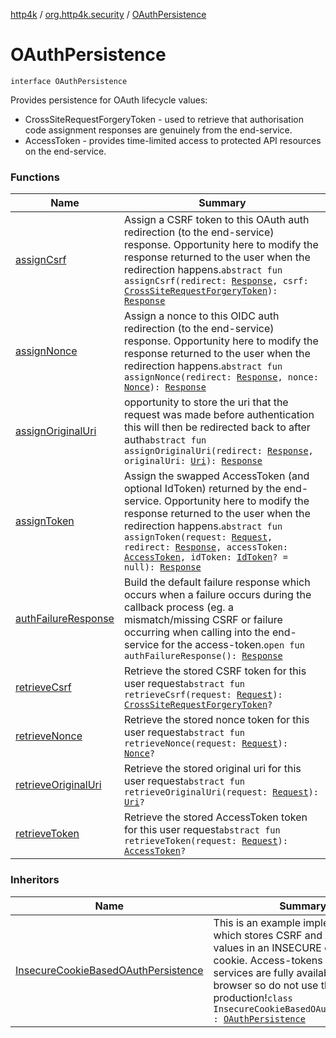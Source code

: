 [http4k](../../index.md) / [org.http4k.security](../index.md) / [OAuthPersistence](./index.md)

# OAuthPersistence

`interface OAuthPersistence`

Provides persistence for OAuth lifecycle values:

* CrossSiteRequestForgeryToken - used to retrieve that authorisation code assignment responses are genuinely from the end-service.
* AccessToken - provides time-limited access to protected API resources on the end-service.

### Functions

| Name | Summary |
|---|---|
| [assignCsrf](assign-csrf.md) | Assign a CSRF token to this OAuth auth redirection (to the end-service) response. Opportunity here to modify the response returned to the user when the redirection happens.`abstract fun assignCsrf(redirect: `[`Response`](../../org.http4k.core/-response/index.md)`, csrf: `[`CrossSiteRequestForgeryToken`](../-cross-site-request-forgery-token/index.md)`): `[`Response`](../../org.http4k.core/-response/index.md) |
| [assignNonce](assign-nonce.md) | Assign a nonce to this OIDC auth redirection (to the end-service) response. Opportunity here to modify the response returned to the user when the redirection happens.`abstract fun assignNonce(redirect: `[`Response`](../../org.http4k.core/-response/index.md)`, nonce: `[`Nonce`](../../org.http4k.security.openid/-nonce/index.md)`): `[`Response`](../../org.http4k.core/-response/index.md) |
| [assignOriginalUri](assign-original-uri.md) | opportunity to store the uri that the request was made before authentication this will then be redirected back to after auth`abstract fun assignOriginalUri(redirect: `[`Response`](../../org.http4k.core/-response/index.md)`, originalUri: `[`Uri`](../../org.http4k.core/-uri/index.md)`): `[`Response`](../../org.http4k.core/-response/index.md) |
| [assignToken](assign-token.md) | Assign the swapped AccessToken (and optional IdToken) returned by the end-service. Opportunity here to modify the response returned to the user when the redirection happens.`abstract fun assignToken(request: `[`Request`](../../org.http4k.core/-request/index.md)`, redirect: `[`Response`](../../org.http4k.core/-response/index.md)`, accessToken: `[`AccessToken`](../-access-token/index.md)`, idToken: `[`IdToken`](../../org.http4k.security.openid/-id-token/index.md)`? = null): `[`Response`](../../org.http4k.core/-response/index.md) |
| [authFailureResponse](auth-failure-response.md) | Build the default failure response which occurs when a failure occurs during the callback process (eg. a mismatch/missing CSRF or failure occurring when calling into the end-service for the access-token.`open fun authFailureResponse(): `[`Response`](../../org.http4k.core/-response/index.md) |
| [retrieveCsrf](retrieve-csrf.md) | Retrieve the stored CSRF token for this user request`abstract fun retrieveCsrf(request: `[`Request`](../../org.http4k.core/-request/index.md)`): `[`CrossSiteRequestForgeryToken`](../-cross-site-request-forgery-token/index.md)`?` |
| [retrieveNonce](retrieve-nonce.md) | Retrieve the stored nonce token for this user request`abstract fun retrieveNonce(request: `[`Request`](../../org.http4k.core/-request/index.md)`): `[`Nonce`](../../org.http4k.security.openid/-nonce/index.md)`?` |
| [retrieveOriginalUri](retrieve-original-uri.md) | Retrieve the stored original uri for this user request`abstract fun retrieveOriginalUri(request: `[`Request`](../../org.http4k.core/-request/index.md)`): `[`Uri`](../../org.http4k.core/-uri/index.md)`?` |
| [retrieveToken](retrieve-token.md) | Retrieve the stored AccessToken token for this user request`abstract fun retrieveToken(request: `[`Request`](../../org.http4k.core/-request/index.md)`): `[`AccessToken`](../-access-token/index.md)`?` |

### Inheritors

| Name | Summary |
|---|---|
| [InsecureCookieBasedOAuthPersistence](../-insecure-cookie-based-o-auth-persistence/index.md) | This is an example implementation which stores CSRF and AccessToken values in an INSECURE client-side cookie. Access-tokens for end-services are fully available to the browser so do not use this in production!`class InsecureCookieBasedOAuthPersistence : `[`OAuthPersistence`](./index.md) |
